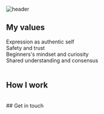 ![header](https://capsule-render.vercel.app/api?type=waving&color=0:DDD6F3,100:FAACA8&height=150&section=header&text=Nari%20Park&fontSize=50&fontColor=F5F5F5)

## My values
Expression as authentic self <br />
Safety and trust <br />
Beginners's mindset and curiosity <br />
Shared understanding and consensus <br />
<br />
## How I work
<br />
## Get in touch




<!--

![Github Stats](https://github-readme-stats.vercel.app/api?username=sseul1111&show_icons=true&theme=material-palenight)
<br />
[![Top Langs](https://github-readme-stats.vercel.app/api/top-langs/?username=sseul1111&layout=compact&theme=material-palenight&langs_count=8)](https://github.com/anuraghazra/github-readme-stats)

![header](https://capsule-render.vercel.app/api?type=wave&color=auto&height=300&section=header&text=I'm%20Nari&fontSize=90)
<br />
<img src="https://img.shields.io/badge/TypeScript-3178C6?style=flat&logo=TypeScript&logoColor=white"/>


### Hi there 👋
**sseul1111/sseul1111** is a ✨ _special_ ✨ repository because its `README.md` (this file) appears on your GitHub profile.

Here are some ideas to get you started:

- 🔭 I’m currently working on ...
- 🌱 I’m currently learning ...
- 👯 I’m looking to collaborate on ...
- 🤔 I’m looking for help with ...
- 💬 Ask me about ...
- 📫 How to reach me: ...
- 😄 Pronouns: ...
- ⚡ Fun fact: ...
-->
